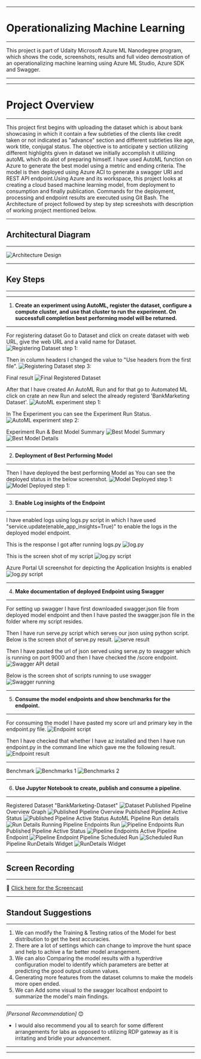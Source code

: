 ***
# Operationalizing Machine Learning
***
This project is part of Udaity Microsoft Azure ML Nanodegree program, which shows the code, screenshots, results and full video demostration of an operationalizing machine learning using Azure ML Studio, Azure SDK and Swagger.
***
***

# Project Overview
***
This project first begins with uploading the dataset which is about bank showcasing in which it contain a few subtleties of the clients like credit taken or not indicated as "advance" section and different subtleties like age, work title, conjugal status. The objective is to anticipate y section utilizing different highlights given in dataset we initially accomplish it utilizing autoML which do alot of preparing himself. I have used AutoML function on Azure to generate the best model using a metric and ending criteria. The model is then deployed using Azure ACI to generate a swagger URI and REST API endpoint.Using Azure and its workspace, this project looks at creating a cloud based machine learning model, from deployment to consumption and finally publication. Commands for the deployment, processing and endpoint results are executed using Git Bash.
The Architecture of project followed by step by step screeshots with description of working project mentioned below.
***

## Architectural Diagram
***
![Architecture Design](https://github.com/yash872/operationalizing-machine-learning/blob/master/Images/Project-Architecture.png)
***

## Key Steps
***
***
1. **Create an experiment using AutoML, register the dataset, configure a compute cluster, and use that cluster to run the experiment. On successfull completion best performing model will be returned.**
***
For registering dataset Go to Dataset and click on create dataset with web URL, give the web URL and a valid name for Dataset. 
![Registering Dataset step 1:](https://github.com/yash872/operationalizing-machine-learning/blob/master/Images/dataset-1.JPG)

Then in column headers I changed the value to "Use headers from the first file".
![Registering Dataset step 3:](https://github.com/yash872/operationalizing-machine-learning/blob/master/Images/dataset-2.JPG)

Final result
![Final Registered Dataset](https://github.com/yash872/operationalizing-machine-learning/blob/master/Images/dataset-3.JPG)

After that I have created An AutoML Run and for that go to Automated ML click on crate an new Run and select the already registerd 'BankMarketing Dataset'. 
![AutoML experiment step 1:](https://github.com/yash872/operationalizing-machine-learning/blob/master/Images/automl-1.JPG)

In The Experiment you can see the Experiment Run Status.
![AutoML experiment step 2:](https://github.com/yash872/operationalizing-machine-learning/blob/master/Images/automl-4.JPG)

Experiment Run & Best Model Summary
![Best Model Summary](https://github.com/yash872/operationalizing-machine-learning/blob/master/Images/automl-2.JPG)
![Best Model Details](https://github.com/yash872/operationalizing-machine-learning/blob/master/Images/automl-3.JPG)
***

2. **Deployment of Best Performing Model**
***
Then I have deployed the best performing Model as You can see the deployed status in the below screenshot.
![Model Deployed step 1:](https://github.com/yash872/operationalizing-machine-learning/blob/master/Images/Model-deploy-1.JPG)
![Model Deployed step 1:](https://github.com/yash872/operationalizing-machine-learning/blob/master/Images/Model-deploy-2.JPG)
***

3. **Enable Log insights of the Endpoint**
***
I have enabled logs using logs.py script in which I have used "service.update(enable_app_insights=True)" to enable the logs in the deployed model endpoint.

This is the response I got after running logs.py
![log.py](https://github.com/yash872/operationalizing-machine-learning/blob/master/Images/enable-log-1.JPG)

This is the screen shot of my script
![log.py script](https://github.com/yash872/operationalizing-machine-learning/blob/master/Images/enable-log-2.JPG)

Azure Portal UI screenshot for depicting the Application Insights is enabled
![log.py script](https://github.com/yash872/operationalizing-machine-learning/blob/master/Images/enable-log-3.png)
***

4. **Make documentation of deployed Endpoint using Swagger**
***
For setting up swagger I have first downloaded swagger.json file from deployed model endpoint and then I have pasted the swagger.json file in the folder where my script resides. 

Then I have run serve.py script which serves our json using python script. Below is the screen shot of serve.py result. 
![serve result](https://github.com/yash872/operationalizing-machine-learning/blob/master/Images/swagger-2.JPG)

Then I have pasted the url of json served using serve.py to swagger which is running on port 9000 and then I have checked the /score endpoint.
![Swagger API detail](https://github.com/yash872/operationalizing-machine-learning/blob/master/Images/swagger-3.JPG)

Below is the screen shot of scripts running to use swagger
![Swagger running](https://github.com/yash872/operationalizing-machine-learning/blob/master/Images/swagger-4.JPG)
***

5. **Consume the model endpoints and show benchmarks for the endpoint.**
***
For consuming the model I have pasted my score url and primary key in the endpoint.py file.
![Endpoint script](https://github.com/yash872/operationalizing-machine-learning/blob/master/Images/endpoints-1.JPG)

Then I have checked that whether I have az installed and then I have run endpoint.py in the command line which gave me the following result.
![Endpoint result](https://github.com/yash872/operationalizing-machine-learning/blob/master/Images/endpoints-2.JPG)

***
Benchmark
![Benchmarks 1](https://github.com/yash872/operationalizing-machine-learning/blob/master/Images/benchmark-1.JPG)
![Benchmarks 2](https://github.com/yash872/operationalizing-machine-learning/blob/master/Images/benchmark-2.JPG)
***

6. **Use Jupyter Notebook to create, publish and consume a pipeline.**
***
Registered Dataset "BankMarketing-Dataset"
![Dataset](https://github.com/yash872/operationalizing-machine-learning/blob/master/Images/pipeline-dataset.JPG)
Published Pipeline Overview Graph 
![Published Pipeline Overview](https://github.com/yash872/operationalizing-machine-learning/blob/master/Images/pipeline-4.JPG)
Published Pipeline Active Status
![Published Pipeline Active Status](https://github.com/yash872/operationalizing-machine-learning/blob/master/Images/Pipeline-Active.png)
AutoML Pipeline Run details
![Run Details](https://github.com/yash872/operationalizing-machine-learning/blob/master/Images/pipeline-1.JPG)
Running Pipeline Endpoints Run
![Pipeline Endpoints Run](https://github.com/yash872/operationalizing-machine-learning/blob/master/Images/pipeline-3.JPG)
Published Pipeline Active Status
![Pipeline Endpoints Active](https://github.com/yash872/operationalizing-machine-learning/blob/master/Images/pipeline-2.JPG)
Pipeline Endpoint
![Pipeline Endpoint](https://github.com/yash872/operationalizing-machine-learning/blob/master/Images/pipeline-5.JPG)
Pipeline Scheduled Run
![Scheduled Run](https://github.com/yash872/operationalizing-machine-learning/blob/master/Images/pipeline-6.JPG)
Pipeline RunDetails Widget
![RunDetails Widget](https://github.com/yash872/operationalizing-machine-learning/blob/master/Images/pipeline-7.JPG)
***

## Screen Recording
***
:movie_camera: [Click here for the Screencast](https://drive.google.com/file/d/180JqYjitLLWAOrU1sIijdsMxuXo47oPz/view)
***

## Standout Suggestions
***
1. We can modify the Training & Testing ratios of the Model for best distribution to get the best accuracies.
2. There are a lot of settings which can change to improve the hunt space and help to achive a far better model arrangement.
3. We can also Comparing the model results with a hyperdrive configuration model to identify which parameters are better at predicting the good output column values.
4. Generating more features from the dataset columns to make the models more open ended.
5. We can Add some visual to the swagger localhost endpoint to summarize the model's main findings.
***

*[Personal Recommendation]* :blush:
- I would also recommend you all to search for some different arrangements for labs as opposed to utilizing RDP gateway as it is irritating and bridle your advancement.

***
***
